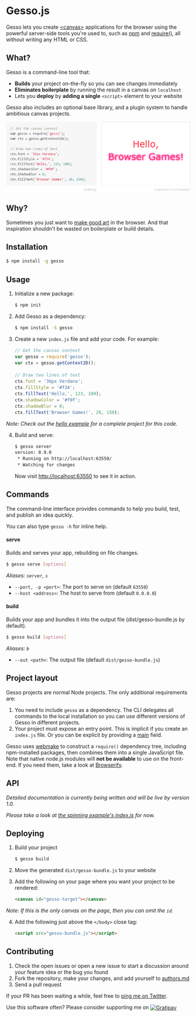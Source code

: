 Gesso.js
========

Gesso lets you create [&lt;canvas&gt;][] applications for the browser using
the powerful server-side tools you're used to, such as [npm][]
and [require()][], all without writing any HTML or CSS.


What?
-----

Gesso is a command-line tool that:

- **Builds** your project on-the-fly so you can see changes immediately
- **Eliminates boilerplate** by running the result in a canvas on `localhost`
- Lets you **deploy** by **adding a single** `<script>` element to your website

Gesso also includes an optional base library, and a plugin system to handle
ambitious canvas projects.

![Teaser](artwork/teaser.png)


Why?
----

Sometimes you just want to [make good art][] in the browser. And that
inspiration shouldn't be wasted on boilerplate or build details.


Installation
------------

```bash
$ npm install -g gesso
```


Usage
-----

1. Initialize a new package:

    ```bash
    $ npm init
    ```

2. Add Gesso as a dependency:

    ```bash
    $ npm install -S gesso
    ```

3. Create a new `index.js` file and add your code. For example:

    ```js
    // Get the canvas context
    var gesso = require('gesso');
    var ctx = gesso.getContext2D();

    // Draw two lines of text
    ctx.font = '36px Verdana';
    ctx.fillStyle = '#f34';
    ctx.fillText('Hello,', 123, 100);
    ctx.shadowColor = '#f0f';
    ctx.shadowBlur = 8;
    ctx.fillText('Browser Games!', 26, 150);
    ```

  *Note: Check out the [hello example][] for a complete project for this code.*

4. Build and serve:

    ```bash
    $ gesso server
    version: 0.9.0
     * Running on http://localhost:63550/
     * Watching for changes
    ```

    Now visit [http://localhost:63550](http://localhost:63550/) to see it in action.


Commands
--------

The command-line interface provides commands to help you build, test, and
publish an idea quickly.

You can also type `gesso -h` for inline help.


#### serve

Builds and serves your app, rebuilding on file changes.

```bash
$ gesso serve [options]
```

*Aliases: `server`, `s`*

- `--port, -p <port>`: The port to serve on (default `63550`)
- `--host <address>`: The host to serve from (default `0.0.0.0`)


#### build

Builds your app and bundles it into the output file (dist/gesso-bundle.js by default).

```bash
$ gesso build [options]
```

*Aliases: `b`*

- `--out <path>`: The output file (default `dist/gesso-bundle.js`)


Project layout
--------------

Gesso projects are normal Node projects. The only additional requirements are:

1. You need to include `gesso` as a dependency. The CLI delegates all commands
    to the local installation so you can use different versions of Gesso in
    different projects.
2. Your project must expose an entry point. This is implicit if you create an
    `index.js` file. Or you can be explicit by providing a [main][] field.

Gesso uses [webmake][] to construct a `require()` dependency tree, including
npm-installed packages, then combines them into a single JavaScript file.
Note that native node.js modules will **not be available** to use on
the front-end. If you need them, take a look at [Browserify][].


API
---

*Detailed documentation is currently being written and will be live by version 1.0.*

*Please take a look at [the spinning example's index.js][spinning/index.js] for now.*


Deploying
---------

1. Build your project

    ```bash
    $ gesso build
    ```

2. Move the generated `dist/gesso-bundle.js` to your website

3. Add the following on your page where you want your project to be rendered:

    ```html
    <canvas id="gesso-target"></canvas>
    ```

  *Note: If this is the only canvas on the page, then you can omit the `id`.*

4. Add the following just above the `</body>` close tag:

    ```html
    <script src="gesso-bundle.js"></script>
    ```


Contributing
------------

1. Check the open issues or open a new issue to start a discussion around
  your feature idea or the bug you found
2. Fork the repository, make your changes, and add yourself to [authors.md][]
3. Send a pull request

If your PR has been waiting a while, feel free to [ping me on Twitter][twitter].

Use this software often? Please consider supporting me on
<a href="http://gratipay.com/joeyespo" target="_blank" title="Thank you!">
  <img align="center" style="margin-bottom:1px" src="http://joeyespo.com/images/gratipay-button.png" alt="Gratipay">
</a>


[&lt;canvas&gt;]: http://en.wikipedia.org/wiki/Canvas_element
[npm]: http://npmjs.org
[require()]: http://nodejs.org/api/modules.html
[make good art]: http://www.youtube.com/watch?v=ikAb-NYkseI
[hello example]: examples/hello/
[main]: http://npmjs.org/doc/files/package.json.html
[webmake]: http://github.com/medikoo/modules-webmake
[browserify]: http://github.com/substack/node-browserify
[examples]: https://github.com/gessojs/gessojs/tree/master/examples
[spinning/index.js]: http://github.com/gessojs/gessojs/blob/master/examples/spinning/index.js
[authors.md]: AUTHORS.md
[twitter]: http://twitter.com/joeyespo

